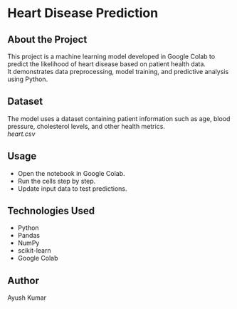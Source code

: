 # Heart Disease Prediction

## About the Project
This project is a machine learning model developed in Google Colab to predict the likelihood of heart disease based on patient health data.  
It demonstrates data preprocessing, model training, and predictive analysis using Python.

## Dataset
The model uses a dataset containing patient information such as age, blood pressure, cholesterol levels, and other health metrics.  
*heart.csv*

## Usage
- Open the notebook in Google Colab.
- Run the cells step by step.
- Update input data to test predictions.

## Technologies Used
- Python
- Pandas
- NumPy
- scikit-learn
- Google Colab

## Author
Ayush Kumar
